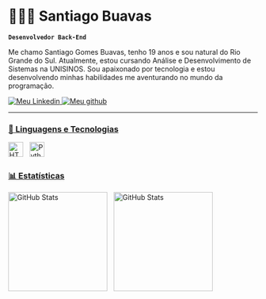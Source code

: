 # 👨🏻‍💻 Santiago Buavas

**`Desenvolvedor Back-End`**

Me chamo Santiago Gomes Buavas, tenho 19 anos e sou natural do Rio Grande do Sul. Atualmente, estou cursando Análise e Desenvolvimento de Sistemas na UNISINOS. Sou apaixonado por tecnologia e estou desenvolvendo minhas habilidades me aventurando no mundo da programação.

<p align="left">
    <a href="https://br.linkedin.com/in/santiago-buavas">
        <img 
            alt="Meu Linkedin" 
            title="Visite meu linkedin" 
            src=https://custom-icon-badges.demolab.com/badge/-MEU%20Linkedin%20-blue?style=for-the-badge&logo=linke&logoColor=white
        />
    </a>
    <a href="https://github.com/sbuavas?tab=repositories&sort=stargazers">
        <img 
            alt="Meu github" 
            title="Me siga no github" 
            src="https://custom-icon-badges.demolab.com/github/followers/sbuavas?color=55960c&style=for-the-badge&labelColor=488207&logo=person-add&label=SEGUIDORES&logoColor=white"
            />
</p>

---

### 🤖 Linguagens e Tecnologias


<img 
align="left" 
    alt="HTML"
    title="HTML" 
    width="30px" 
    style="padding-right: 10px;" 
    src="https://cdn.jsdelivr.net/gh/devicons/devicon@latest/icons/java/java-original.svg" />
          


<img 
    align="left" 
    alt="Python" 
    title="Python"
    width="30px" 
    style="padding-right: 10px;" 
    src="https://cdn.jsdelivr.net/gh/devicons/devicon@latest/icons/python/python-original.svg" 
/>

<br/>
<br/>

### 📊 Estatísticas

<p>
  <img 
    align="left" 
    alt="GitHub Stats" 
    height="200" 
    style="padding-right: 10px;" 
    src="https://github-readme-stats.vercel.app/api?username=sbuavas&show_icons=true&theme=dark&include_all_commits=true&locale=pt-br" 
  />

<img 
      align="left" 
      alt="GitHub Stats" 
      height="200" 
      src="https://github-readme-stats.vercel.app/api/top-langs/?username=larissakich&theme=dark&layout=compact&custom_title=Tecnologias&langs_count=9" 
  />

</p>
